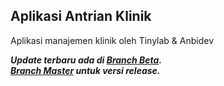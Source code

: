 ## Aplikasi Antrian Klinik
Aplikasi manajemen klinik oleh Tinylab & Anbidev

<i><b>Update terbaru ada di [Branch Beta](https://github.com/ezralazuardy/aplikasi-antrian-klinik/tree/beta).<br>[Branch Master](https://github.com/ezralazuardy/aplikasi-antrian-klinik/tree/master) untuk versi release.</b></i>
